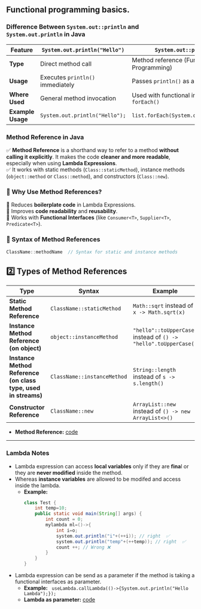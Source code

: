 ## Functional programming basics.

### **Difference Between `System.out::println` and `System.out.println` in Java**  

| Feature               | `System.out.println("Hello")` | `System.out::println` |
|----------------------|--------------------------------|----------------------|
| **Type** | Direct method call | Method reference (Functional Programming) |
| **Usage** | Executes `println()` immediately | Passes `println()` as a reference |
| **Where Used** | General method invocation | Used with functional interfaces like `forEach()` |
| **Example Usage** | `System.out.println("Hello");` | `list.forEach(System.out::println);` |


### **Method Reference in Java**  

✅ **Method Reference** is a shorthand way to refer to a method **without calling it explicitly**. It makes the code **cleaner and more readable**, especially when using **Lambda Expressions**.  
✅  It works with static methods (`Class::staticMethod`), instance methods (`object::method` or `Class::method`), and constructors (`Class::new`).

### **🔹 Why Use Method References?**
🔸 Reduces **boilerplate code** in Lambda Expressions.  
🔸 Improves **code readability** and **reusability**.  
🔸 Works with **Functional Interfaces** (like `Consumer<T>`, `Supplier<T>`, `Predicate<T>`).  

### **🔹 Syntax of Method References**
```java
ClassName::methodName  // Syntax for static and instance methods
```

## **2️⃣ Types of Method References**
| Type | Syntax | Example |
|------|--------|---------|
| **Static Method Reference** | `ClassName::staticMethod` | `Math::sqrt` instead of `x -> Math.sqrt(x)` |
| **Instance Method Reference (on object)** | `object::instanceMethod` | `"hello"::toUpperCase` instead of `() -> "hello".toUpperCase()` |
| **Instance Method Reference (on class type, used in streams)** | `ClassName::instanceMethod` | `String::length` instead of `s -> s.length()` |
| **Constructor Reference** | `ClassName::new` | `ArrayList::new` instead of `() -> new ArrayList<>()` |

- **Method Reference:** [code](https://github.com/MJubairahamed/JavaLearningCodeRepo/blob/main/Code/FunctionalInterface/LamdaExamples/MethodReferenceExample.java)

---

### Lambda Notes

- Lambda expression can access **local variables** only if they are **fina**l or they are **never modified** inside the method.
- Whereas **instance variables** are allowed to be modifed and access inside the lambda.
    - **Example:**  
        ```java        
        class Test {   
            int temp=10;
            public static void main(String[] args) {
                int count = 0;
                mylambda ml=()->{ 
                    int i=o;
                    system.out.println("i"+(++i)); // right  ✅                              
                    system.out.println("temp"+(++temp)); // right  ✅
                    count ++; // Wrong ❌
                }
            }
        }
        ```
- Lambda expression can be send as a parameter if the method is taking a functional interfaces as parameter.
    - **Example:**  ` useLambda.callLambda(()->{System.out.println("Hello Lambda");});`
    - **Lambda as parameter:** [code](https://github.com/MJubairahamed/JavaLearningCodeRepo/blob/main/Code/FunctionalInterface/LamdaExamples/LambdaMultiParamExample.java)
       
